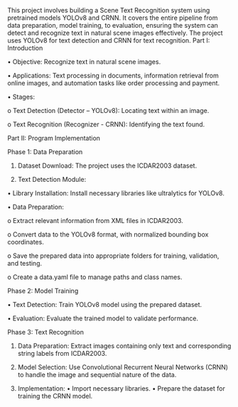 This project involves building a Scene Text Recognition system using pretrained models YOLOv8 and CRNN. It covers the entire pipeline from data preparation, model training, to evaluation, ensuring the system can detect and recognize text in natural scene images effectively.
The project uses YOLOv8 for text detection and CRNN for text recognition.
Part I: Introduction

•	Objective: Recognize text in natural scene images.

•	Applications: Text processing in documents, information retrieval from online images, and automation tasks like order processing and payment.

•	Stages:

o	Text Detection (Detector – YOLOv8): Locating text within an image.

o	Text Recognition (Recognizer - CRNN): Identifying the text found.

Part II: Program Implementation

Phase 1: Data Preparation

1.	Dataset Download: The project uses the ICDAR2003 dataset.

2.	Text Detection Module:

•	Library Installation: Install necessary libraries like ultralytics for YOLOv8.

•	Data Preparation:

o	Extract relevant information from XML files in ICDAR2003.

o	Convert data to the YOLOv8 format, with normalized bounding box coordinates.

o	Save the prepared data into appropriate folders for training, validation, and testing.

o	Create a data.yaml file to manage paths and class names.

Phase 2: Model Training

•	Text Detection: Train YOLOv8 model using the prepared dataset.

•	Evaluation: Evaluate the trained model to validate performance.

Phase 3: Text Recognition

1.	Data Preparation: Extract images containing only text and corresponding string labels from ICDAR2003.

2.	Model Selection: Use Convolutional Recurrent Neural Networks (CRNN) to handle the image and sequential nature of the data.
3.	Implementation:
•	Import necessary libraries.
•	Prepare the dataset for training the CRNN model.
